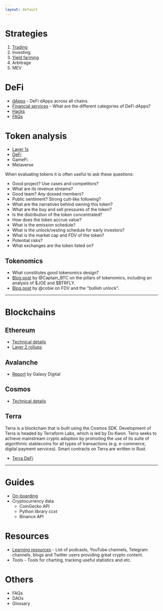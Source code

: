 ```yaml
---
layout: default
---
```


# Strategies

1. [Trading](trading.md)
2. Investing
3. [Yield farming](farming.md)
4. Arbitrage
5. MEV

# DeFi

- [dApps](dapps.md) - DeFi dApps across all chains.
- [Financial services](services.md) - What are the different categories of DeFi dApps?
- [Hacks](hacks.md)
- [FAQs](faq-defi.md)

# Token analysis

- [Layer 1s](analysis/l1.md)
- [DeFi](analysis/defi.md)
- GameFi
- Metaverse

When evaluating tokens it is often useful to ask these questions:
- Good project? Use cases and competitors?
- What are its revenue streams?
- Good team? Any doxxed members?
- Public sentiment? Strong cult-like following?
- What are the narratives behind owning this token?
- What are the buy and sell pressures of the token?
- Is the distribution of the token concentrated?
- How does the token accrue value?
- What is the emission schedule?
- What is the unlock/vesting schedule for early investors?
- What is the market cap and FDV of the token?
- Potential risks?
- What exchanges are the token listed on?

## Tokenomics
- What constitutes good tokenomics design?
- [Blog post](https://captainbtc.substack.com/p/the-pillars-of-tokenomics-and-the) by @Captain_BTC on the pillars of tokenomics, including an analysis of $JOE and $BTRFLY.
- [Blog post](https://cobie.substack.com/p/on-the-meme-of-market-caps-and-unlocks) by @cobie on FDV and the "bullish unlock".

---

# Blockchains

## Ethereum

- [Technical details](eth/tech.md)
- [Layer 2 rollups](eth/l2.md)

## Avalanche
- [Report](https://docsend.com/view/nycckbk73qvsjwej) by Galaxy Digital

## Cosmos

- [Technical details](cosmos-tech.md)

## Terra

Terra is a blockchain that is built using the Cosmos SDK. Development of Terra is headed by Terraform Labs, which is led by Do Kwon. Terra seeks to achieve mainstream crypto adoption by promoting the use of its suite of algorithmic stablecoins for all types of transactions (e.g. e-commerce, digital payment services). Smart contracts on Terra are written in Rust.

- [Terra DeFi](terra.md)

---

# Guides

- [On-boarding](onboarding.md)
- Cryptocurrency data
    - CoinGecko API
    - Python library ccxt
    - Binance API

# Resources

- [Learning resources](resources.md) - List of podcasts, YouTube channels, Telegram channels, blogs and Twitter users providing great crypto content.
- Tools - Tools for charting, tracking useful statistics and etc.

# Others

- FAQs
- DAOs
- Glossary
